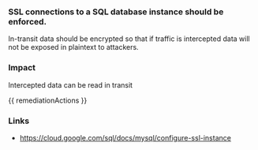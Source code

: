 
### SSL connections to a SQL database instance should be enforced.

In-transit data should be encrypted so that if traffic is intercepted data will not be exposed in plaintext to attackers.

### Impact
Intercepted data can be read in transit

<!-- DO NOT CHANGE -->
{{ remediationActions }}

### Links
- https://cloud.google.com/sql/docs/mysql/configure-ssl-instance
        